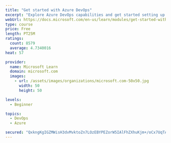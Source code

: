 ```yaml
---
title: "Get started with Azure DevOps"
excerpt: "Explore Azure DevOps capabilities and get started setting up your own organization knowing what separates elite performers from low performers."
webUrl: https://docs.microsoft.com/en-us/learn/modules/get-started-with-devops/
type: course
price: Free
length: PT25M
ratings:
  count: 8579
  average: 4.7340016
heat: 57

provider:
  name: Microsoft Learn
  domain: microsoft.com
  images:
    - url: /assets/images/organizations/microsoft.com-50x50.jpg
      width: 50
      height: 50

levels:
  - Beginner

topics:
  - DevOps
  - Azure

secured: "QxkngKgIGZMWisH3dvMvktoZn7LOzEBYPEZorW5IAlFhZXhuKjm+/oCx7UqTAJZ9dj+VdpGh8CE6OgTyfgPHgMx8uRxTIE8OcsC2V30RlUTwLdmUR9hqjgFBFl7RVfFH6NdVLXq2QmLqdjEXalVTYiyOTuEoSZHhuor1sE6bmv2GfKOz+VBWjkvJZRo3GvCBT8H7DWbNJ7BhEG5nWcLP0pS1wuSEx5HaAM70WUG+0/xa8ivZOtd9JY1JfAbCsZ7oaSt7EDTzoRWc+RlX0luXhY6vtG8/i0mjA4F3OmlFg1l/b1geefmUP/wVWkqPIFRLsxqwxNcPx36IwxWQpwg0L5SVoSKGDoKhycpgX2uwTjmhC+1+uv70KU3mBGDsPK3oMkuK2388OL5a7ei08p0xIvmPXxpB00lBYR2MLsysIfo=;MKyrOqykOjsW5CEUvZnyjw=="
---
```


